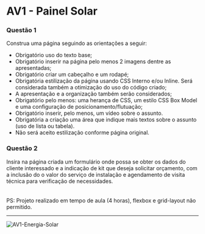# AV1 - Painel Solar

### Questão 1
Construa uma página seguindo as orientações a seguir:
- Obrigatório uso do texto base;
- Obrigatório inserir na página pelo menos 2 imagens dentre as apresentadas;
- Obrigatório criar um cabeçalho e um rodapé;
- Obrigatória estilização da página usando CSS Interno e/ou Inline. Será considerada também a otimização do uso do código criado;
- A apresentação e a organização também serão considerados;
- Obrigatório pelo menos: uma herança de CSS, um estilo CSS Box Model e uma configuração de posicionamento/flutuação;
- Obrigatório inserir, pelo menos, um vídeo sobre o assunto.
- Obrigatória a criação uma área que indique mais textos sobre o assunto (uso de lista ou tabela).
- Não será aceito estilização conforme página original.

### Questão 2
Insira na página criada um formulário onde possa se obter os dados do cliente interessado e a indicação de kit que deseja solicitar orçamento, com a inclusão do o valor do serviço de instalação e agendamento de visita técnica para verificação de necessidades.
<br><br><br>
PS: Projeto realizado em tempo de aula (4 horas), flexbox e grid-layout não permitido. 

<hr>


![AV1-Energia-Solar](https://user-images.githubusercontent.com/112131549/205478914-80d37eb7-fe58-4cd0-a2ae-a3944d16404d.png)
